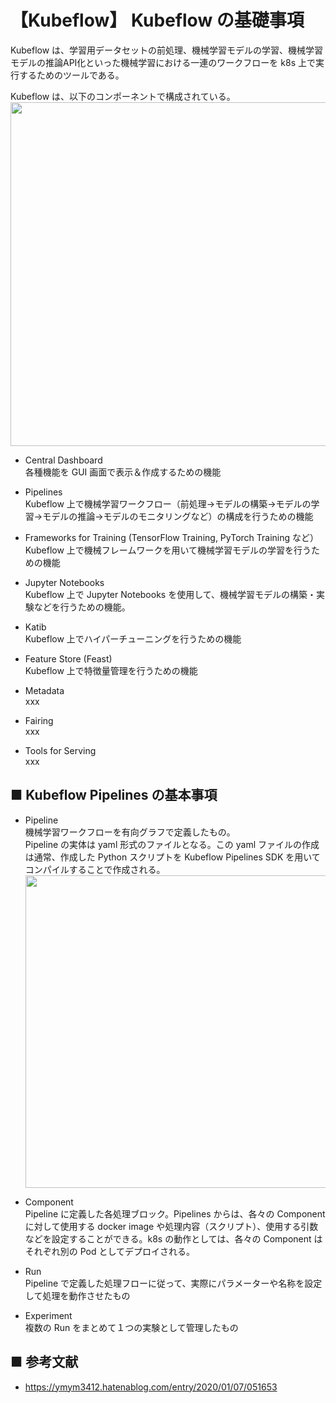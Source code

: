 # 【Kubeflow】 Kubeflow の基礎事項
Kubeflow は、学習用データセットの前処理、機械学習モデルの学習、機械学習モデルの推論API化といった機械学習における一連のワークフローを k8s 上で実行するためのツールである。

Kubeflow は、以下のコンポーネントで構成されている。<br>
<img src="https://user-images.githubusercontent.com/25688193/105124219-07ebb880-5b1d-11eb-99d6-69a4968b1499.png" width="550">

- Central Dashboard<br>
    各種機能を GUI 画面で表示＆作成するための機能

- Pipelines<br>
    Kubeflow 上で機械学習ワークフロー（前処理→モデルの構築→モデルの学習→モデルの推論→モデルのモニタリングなど）の構成を行うための機能

- Frameworks for Training (TensorFlow Training, PyTorch Training など）<br>
    Kubeflow 上で機械フレームワークを用いて機械学習モデルの学習を行うための機能

- Jupyter Notebooks<br>
    Kubeflow 上で Jupyter Notebooks を使用して、機械学習モデルの構築・実験などを行うための機能。

- Katib<br>
    Kubeflow 上でハイパーチューニングを行うための機能

- Feature Store (Feast)<br>
    Kubeflow 上で特徴量管理を行うための機能

- Metadata<br>
    xxx

- Fairing<br>
    xxx

- Tools for Serving<br>
    xxx

## ■ Kubeflow Pipelines の基本事項

- Pipeline<br>
    機械学習ワークフローを有向グラフで定義したもの。<br>
    Pipeline の実体は yaml 形式のファイルとなる。この yaml ファイルの作成は通常、作成した Python スクリプトを Kubeflow Pipelines SDK を用いてコンパイルすることで作成される。<br>
    <img src="https://user-images.githubusercontent.com/25688193/105571572-3921ee00-5d94-11eb-84b1-26b0db7b5a50.png" width="500">

- Component<br>
    Pipeline に定義した各処理ブロック。Pipelines からは、各々の Component に対して使用する docker image や処理内容（スクリプト）、使用する引数などを設定することができる。k8s の動作としては、各々の Component はそれぞれ別の Pod としてデプロイされる。

- Run<br>
    Pipeline で定義した処理フローに従って、実際にパラメーターや名称を設定して処理を動作させたもの

- Experiment<br>
    複数の Run をまとめて１つの実験として管理したもの

## ■ 参考文献
- https://ymym3412.hatenablog.com/entry/2020/01/07/051653
